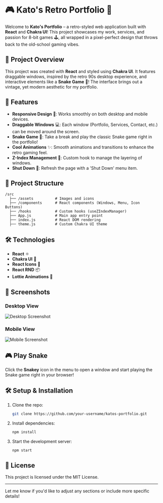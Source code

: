 # 🎮 Kato's Retro Portfolio 🎨

Welcome to **Kato's Portfolio** – a retro-styled web application built with **React** and **Chakra UI**! This project showcases my work, services, and passion for 8-bit games 🕹️, all wrapped in a pixel-perfect design that throws back to the old-school gaming vibes.

## 🚀 Project Overview

This project was created with **React** and styled using **Chakra UI**. It features draggable windows, inspired by the retro 90s desktop experience, and interactive elements like a **Snake Game** 🐍! The interface brings out a vintage, yet modern aesthetic for my portfolio.

## 🌟 Features
- **Responsive Design** 📱: Works smoothly on both desktop and mobile devices.
- **Draggable Windows** 💻: Each window (Portfolio, Services, Contact, etc.) can be moved around the screen.
- **Snake Game** 🐍: Take a break and play the classic Snake game right in the portfolio!
- **Cool Animations** ✨: Smooth animations and transitions to enhance the retro gaming feel.
- **Z-Index Management** 🔄: Custom hook to manage the layering of windows.
- **Shut Down** 🔌: Refresh the page with a 'Shut Down' menu item.

## 📂 Project Structure
```
/src
  ├── /assets          # Images and icons
  ├── /components      # React components (Windows, Menu, Icon Buttons)
  ├── /hooks           # Custom hooks (useZIndexManager)
  ├── App.js           # Main app entry point
  ├── index.js         # React DOM rendering
  ├── theme.js         # Custom Chakra UI theme
```

## 🛠️ Technologies
- **React** ⚛️
- **Chakra UI** 🌈
- **React Icons** 🎨
- **React RND** 📦
- **Lottie Animations** 🎥

## 📸 Screenshots

### Desktop View
![Desktop Screenshot](%PUBLIC_URL%/portfolio-logo.png)

### Mobile View
![Mobile Screenshot](%PUBLIC_URL%/portfolio-logo.png)

## 🎮 Play Snake
Click the **Snakey** icon in the menu to open a window and start playing the Snake game right in your browser!

## 🛠️ Setup & Installation

1. Clone the repo:
   ```bash
   git clone https://github.com/your-username/katos-portfolio.git
   ```
2. Install dependencies:
   ```bash
   npm install
   ```
3. Start the development server:
   ```bash
   npm start
   ```

## 📜 License
This project is licensed under the MIT License.

---

Let me know if you'd like to adjust any sections or include more specific details!
